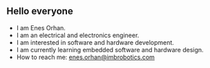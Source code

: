 ## Hello everyone

- I am Enes Orhan.
- I am an electrical and electronics engineer.
- I am interested in software and hardware development.
- I am currently learning embedded software and hardware design.
- How to reach me: enes.orhan@imbrobotics.com


